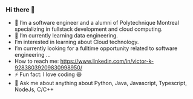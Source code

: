 ### Hi there 👋

- 🔭 I’m a software engineer and a alumni of Polytechnique Montreal specializing in fullstack development and cloud computing.
- 🌱 I’m currently learning data engineering.
- I’m interested in learning about Cloud technology.
- I’m currently looking for a fulltime opportunity related to software engineering ...
- How to reach me: https://www.linkedin.com/in/victor-k-92838039209830998950/
- ⚡ Fun fact: I love coding 😃 
- 💬 Ask me about anything about Python, Java, Javascript, Typescript, NodeJs, C/C++
<!--
**decorJim/decorJim** is a ✨ _special_ ✨ repository because its `README.md` (this file) appears on your GitHub profile.

Here are some ideas to get you started:

- 🔭 I’m currently working on ...
- 🌱 I’m currently learning ...
- 👯 I’m looking to collaborate on ...
- 🤔 I’m looking for help with ...
- 💬 Ask me about ...
- 📫 How to reach me: ...
- 😄 Pronouns: ...
- ⚡ Fun fact: ...
-->
